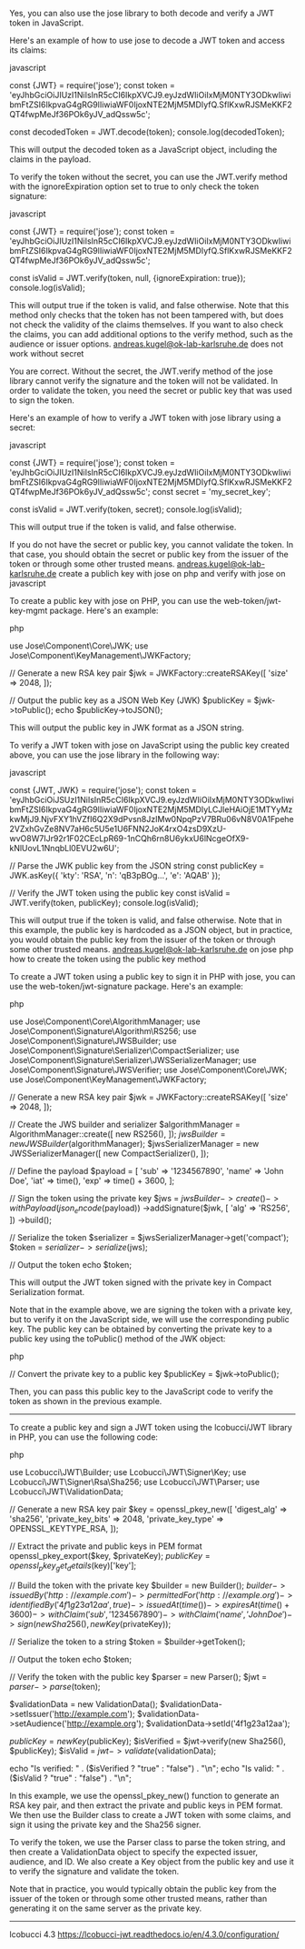 Yes, you can also use the jose library to both decode and verify a JWT token in JavaScript.

Here's an example of how to use jose to decode a JWT token and access its claims:

javascript

const {JWT} = require('jose');
const token = 'eyJhbGciOiJIUzI1NiIsInR5cCI6IkpXVCJ9.eyJzdWIiOiIxMjM0NTY3ODkwIiwibmFtZSI6IkpvaG4gRG9lIiwiaWF0IjoxNTE2MjM5MDIyfQ.SflKxwRJSMeKKF2QT4fwpMeJf36POk6yJV_adQssw5c';

const decodedToken = JWT.decode(token);
console.log(decodedToken);

This will output the decoded token as a JavaScript object, including the claims in the payload.

To verify the token without the secret, you can use the JWT.verify method with the ignoreExpiration option set to true to only check the token signature:

javascript

const {JWT} = require('jose');
const token = 'eyJhbGciOiJIUzI1NiIsInR5cCI6IkpXVCJ9.eyJzdWIiOiIxMjM0NTY3ODkwIiwibmFtZSI6IkpvaG4gRG9lIiwiaWF0IjoxNTE2MjM5MDIyfQ.SflKxwRJSMeKKF2QT4fwpMeJf36POk6yJV_adQssw5c';

const isValid = JWT.verify(token, null, {ignoreExpiration: true});
console.log(isValid);

This will output true if the token is valid, and false otherwise. Note that this method only checks that the token has not been tampered with, but does not check the validity of the claims themselves. If you want to also check the claims, you can add additional options to the verify method, such as the audience or issuer options.
andreas.kugel@ok-lab-karlsruhe.de
does not work without secret

You are correct. Without the secret, the JWT.verify method of the jose library cannot verify the signature and the token will not be validated. In order to validate the token, you need the secret or public key that was used to sign the token.

Here's an example of how to verify a JWT token with jose library using a secret:

javascript

const {JWT} = require('jose');
const token = 'eyJhbGciOiJIUzI1NiIsInR5cCI6IkpXVCJ9.eyJzdWIiOiIxMjM0NTY3ODkwIiwibmFtZSI6IkpvaG4gRG9lIiwiaWF0IjoxNTE2MjM5MDIyfQ.SflKxwRJSMeKKF2QT4fwpMeJf36POk6yJV_adQssw5c';
const secret = 'my_secret_key';

const isValid = JWT.verify(token, secret);
console.log(isValid);

This will output true if the token is valid, and false otherwise.

If you do not have the secret or public key, you cannot validate the token. In that case, you should obtain the secret or public key from the issuer of the token or through some other trusted means.
andreas.kugel@ok-lab-karlsruhe.de
create a publich key with jose on php and verify with jose on javascript

To create a public key with jose on PHP, you can use the web-token/jwt-key-mgmt package. Here's an example:

php

use Jose\Component\Core\JWK;
use Jose\Component\KeyManagement\JWKFactory;

// Generate a new RSA key pair
$jwk = JWKFactory::createRSAKey([
    'size' => 2048,
]);

// Output the public key as a JSON Web Key (JWK)
$publicKey = $jwk->toPublic();
echo $publicKey->toJSON();

This will output the public key in JWK format as a JSON string.

To verify a JWT token with jose on JavaScript using the public key created above, you can use the jose library in the following way:

javascript

const {JWT, JWK} = require('jose');
const token = 'eyJhbGciOiJSUzI1NiIsInR5cCI6IkpXVCJ9.eyJzdWIiOiIxMjM0NTY3ODkwIiwibmFtZSI6IkpvaG4gRG9lIiwiaWF0IjoxNTE2MjM5MDIyLCJleHAiOjE1MTYyMzkwMjJ9.NjvFXY1hVZfI6Q2X9dPvsn8JzIMw0NpqPzV7BRu06vN8V0A1Fpehe2VZxhGvZe8NV7aH6c5U5e1U6FNN2JoK4rxO4zsD9XzU-wvO8W7IJr92r1F02CEcLpR69-1nCQh6rn8U6ykxU6lNcgeOfX9-kNlUovL1NnqbLl0EVU2w6U';

// Parse the JWK public key from the JSON string
const publicKey = JWK.asKey({
    'kty': 'RSA',
    'n': 'qB3pBOg...',
    'e': 'AQAB'
});

// Verify the JWT token using the public key
const isValid = JWT.verify(token, publicKey);
console.log(isValid);

This will output true if the token is valid, and false otherwise. Note that in this example, the public key is hardcoded as a JSON object, but in practice, you would obtain the public key from the issuer of the token or through some other trusted means.
andreas.kugel@ok-lab-karlsruhe.de
on  jose php how to create the token using the public key method

To create a JWT token using a public key to sign it in PHP with jose, you can use the web-token/jwt-signature package. Here's an example:

php

use Jose\Component\Core\AlgorithmManager;
use Jose\Component\Signature\Algorithm\RS256;
use Jose\Component\Signature\JWSBuilder;
use Jose\Component\Signature\Serializer\CompactSerializer;
use Jose\Component\Signature\Serializer\JWSSerializerManager;
use Jose\Component\Signature\JWSVerifier;
use Jose\Component\Core\JWK;
use Jose\Component\KeyManagement\JWKFactory;

// Generate a new RSA key pair
$jwk = JWKFactory::createRSAKey([
    'size' => 2048,
]);

// Create the JWS builder and serializer
$algorithmManager = AlgorithmManager::create([
    new RS256(),
]);
$jwsBuilder = new JWSBuilder($algorithmManager);
$jwsSerializerManager = new JWSSerializerManager([
    new CompactSerializer(),
]);

// Define the payload
$payload = [
    'sub' => '1234567890',
    'name' => 'John Doe',
    'iat' => time(),
    'exp' => time() + 3600,
];

// Sign the token using the private key
$jws = $jwsBuilder->create()
    ->withPayload(json_encode($payload))
    ->addSignature($jwk, [
        'alg' => 'RS256',
    ])
    ->build();

// Serialize the token
$serializer = $jwsSerializerManager->get('compact');
$token = $serializer->serialize($jws);

// Output the token
echo $token;

This will output the JWT token signed with the private key in Compact Serialization format.

Note that in the example above, we are signing the token with a private key, but to verify it on the JavaScript side, we will use the corresponding public key. The public key can be obtained by converting the private key to a public key using the toPublic() method of the JWK object:

php

// Convert the private key to a public key
$publicKey = $jwk->toPublic();

Then, you can pass this public key to the JavaScript code to verify the token as shown in the previous example.




------
To create a public key and sign a JWT token using the lcobucci/JWT library in PHP, you can use the following code:

php

use Lcobucci\JWT\Builder;
use Lcobucci\JWT\Signer\Key;
use Lcobucci\JWT\Signer\Rsa\Sha256;
use Lcobucci\JWT\Parser;
use Lcobucci\JWT\ValidationData;

// Generate a new RSA key pair
$key = openssl_pkey_new([
    'digest_alg' => 'sha256',
    'private_key_bits' => 2048,
    'private_key_type' => OPENSSL_KEYTYPE_RSA,
]);

// Extract the private and public keys in PEM format
openssl_pkey_export($key, $privateKey);
$publicKey = openssl_pkey_get_details($key)['key'];

// Build the token with the private key
$builder = new Builder();
$builder->issuedBy('http://example.com')
        ->permittedFor('http://example.org')
        ->identifiedBy('4f1g23a12aa', true)
        ->issuedAt(time())
        ->expiresAt(time() + 3600)
        ->withClaim('sub', '1234567890')
        ->withClaim('name', 'John Doe')
        ->sign(new Sha256(), new Key($privateKey));

// Serialize the token to a string
$token = $builder->getToken();

// Output the token
echo $token;

// Verify the token with the public key
$parser = new Parser();
$jwt = $parser->parse($token);

$validationData = new ValidationData();
$validationData->setIssuer('http://example.com');
$validationData->setAudience('http://example.org');
$validationData->setId('4f1g23a12aa');

$publicKey = new Key($publicKey);
$isVerified = $jwt->verify(new Sha256(), $publicKey);
$isValid = $jwt->validate($validationData);

echo "Is verified: " . ($isVerified ? "true" : "false") . "\n";
echo "Is valid: " . ($isValid ? "true" : "false") . "\n";

In this example, we use the openssl_pkey_new() function to generate an RSA key pair, and then extract the private and public keys in PEM format. We then use the Builder class to create a JWT token with some claims, and sign it using the private key and the Sha256 signer.

To verify the token, we use the Parser class to parse the token string, and then create a ValidationData object to specify the expected issuer, audience, and ID. We also create a Key object from the public key and use it to verify the signature and validate the token.

Note that in practice, you would typically obtain the public key from the issuer of the token or through some other trusted means, rather than generating it on the same server as the private key.

----------
lcobucci 4.3
https://lcobucci-jwt.readthedocs.io/en/4.3.0/configuration/

